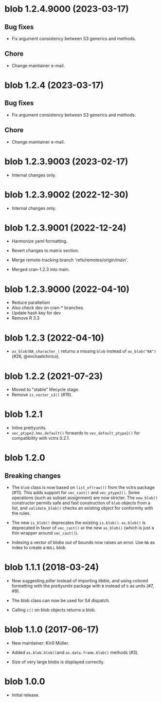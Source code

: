 <!-- NEWS.md is maintained by https://fledge.cynkra.com, contributors should not edit this file -->

# blob 1.2.4.9000 (2023-03-17)

## Bug fixes

- Fix argument consistency between S3 generics and methods.

## Chore

- Change maintainer e-mail.


# blob 1.2.4 (2023-03-17)

## Bug fixes

- Fix argument consistency between S3 generics and methods.

## Chore

- Change maintainer e-mail.


# blob 1.2.3.9003 (2023-02-17)

- Internal changes only.


# blob 1.2.3.9002 (2022-12-30)

- Internal changes only.


# blob 1.2.3.9001 (2022-12-24)

- Harmonize yaml formatting.

- Revert changes to matrix section.

- Merge remote-tracking branch 'refs/remotes/origin/main'.


- Merged cran-1.2.3 into main.



# blob 1.2.3.9000 (2022-04-10)

- Reduce parallelism
- Also check dev on cran-* branches
- Update hash key for dev
- Remove R 3.3


# blob 1.2.3 (2022-04-10)

- `as_blob(NA_character_)` returns a missing `blob` instead of `as_blob("NA")` (#26, @michaelchirico).


# blob 1.2.2 (2021-07-23)

- Moved to "stable" lifecycle stage.
- Remove `is_vector_s3()` (#19).


# blob 1.2.1

- Inline prettyunits.
- `vec_ptype2.hms.default()` forwards to `vec_default_ptype2()` for compatibility with vctrs 0.2.1.


# blob 1.2.0

## Breaking changes

- The `blob` class is now based on `list_of(raw())` from the vctrs package (#11). This adds support for `vec_cast()` and `vec_ptype2()`. Some operations (such as subset assignment) are now stricter. The `new_blob()` constructor permits safe and fast construction of `blob` objects from a list, and `validate_blob()` checks an existing object for conformity with the rules.

- The new `is_blob()` deprecates the existing `is.blob()`. `as.blob()` is deprecated in favor of `vec_cast()` or the new `as_blob()` (which is just a thin wrapper around `vec_cast()`).

- Indexing a vector of blobs out of bounds now raises an error. Use `NA` as index to create a `NULL` blob.


# blob 1.1.1 (2018-03-24)

- Now suggesting *pillar* instead of importing *tibble*, and using colored
  formatting with the *prettyunits* package with `B` instead of `b` as units
  (#7, #9).

- The blob class can now be used for S4 dispatch.

- Calling `c()` on blob objects returns a blob.


# blob 1.1.0 (2017-06-17)

- New maintainer: Kirill Müller.

- Added `as.blob.blob()`and `as.data.frame.blob()` methods (#3).

- Size of very large blobs is displayed correctly.


# blob 1.0.0

- Initial release.
